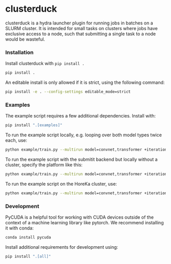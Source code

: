 # clusterduck
clusterduck is a hydra launcher plugin for running jobs in batches on a SLURM cluster. It is intended for small tasks on clusters where jobs have exclusive access to a node, such that submitting a single task to a node would be wasteful.

### Installation
Install clusterduck with `pip install .`
```bash
pip install .
```

An editable install is only allowed if it is strict, using the following command:
```bash
pip install -e . --config-settings editable_mode=strict
```

### Examples
The example script requires a few additional dependencies. Install with:
```bash
pip install ".[examples]"
```

To run the example script locally, e.g. looping over both model types twice each, use:
```bash
python example/train.py --multirun model=convnet,transformer +iteration="range(2)"
```

To run the example script with the submitit backend but locally without a cluster, specify the platform like this:
```bash
python example/train.py --multirun model=convnet,transformer +iteration="range(2)" +platform=slurm_debug
```

To run the example script on the HoreKa cluster, use:
```bash
python example/train.py --multirun model=convnet,transformer +iteration="range(2)" +platform=horeka
```

### Development
PyCUDA is a helpful tool for working with CUDA devices outside of the context of a machine learning library like pytorch. We recommend installing it with conda:
```bash
conda install pycuda
```

Install additional requirements for development using:
```bash
pip install ".[all]"
```
